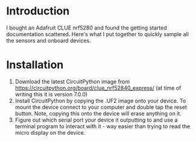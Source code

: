 Introduction
============

I bought an Adafruit CLUE nrf5280 and found the getting started documentation scattered.  Here's what I put together to quickly sample all the sensors and onboard devices.

Installation
============

1. Download the latest CircuitPython image from https://circuitpython.org/board/clue_nrf52840_express/ (at time of writing this it is version 7.0.0)
2. Install CircuitPython by copying the .UF2 image onto your device.  To mount the device connect to your computer and double tap the reset button.  Note, copying this onto the device will erase anything on it.
3. Figure out which serial port your device it outputting to and use a terminal program to interact with it - way easier than trying to read the micro display on the device.
